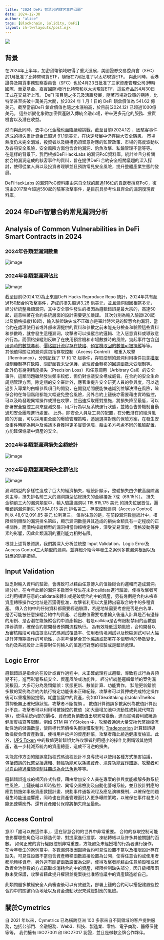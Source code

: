 ```yaml
---
title: "2024 DeFi 智慧合約駭客事件回顧"
date: 2024-12-30
author: "alice"
tags: [Blockchain, Solidity, DeFi]
layout: zh-tw/layouts/post.njk
---
```

![](/img/posts/alice/2024_defi_hack/2024_defi_hack.jpg)

## 背景
<!-- summary -->
在2024年上半年，加密貨幣領域取得了重大進展，美國證券交易委員會（SEC）於1月批准了比特幣現貨ETF，隨後在7月批准了以太坊現貨ETF。 
與此同時，香港證券及期貨事務監察委員會（SFC）也於4月23日批准了三家資產管理公司(博時國際、華夏基金、嘉實國際)發行比特幣和以太坊現貨ETF，這些產品於4月30日正式在交易所上市。 
DeFi  項目隨之多元及活躍發展，隨著市場對政策的期待，比特幣甚至突破十萬美元大關，於2024 年 1 月 1 日的 DeFi 鎖倉價值為 541.62 億美元，截至當前DeFi 鎖倉價值也隨之水漲船高，於目前(2024.12) 已超過1000億美元。
這些新變化象徵加密資產融入傳統金融市場，帶來更多元化的服務、投資機會以及潛在收益。
<!-- summary -->
然而與此同時，去中心化金融也面臨嚴峻挑戰，截至目前(2024.12) ，因駭客事件造成的損失累計資金已超過 91.1億美元，在快速發展中仍存巨大安全隱患。
市場熱度仍未完全消減，投資者以及機構仍須留意對應的監管政策、市場的高度波動以及各項安全風險，安全風險方面包含合約漏洞、釣魚攻擊、私鑰管理不當等等。
在這樣的背景下，我們根據DeFiHackLabs 的漏洞PoC資料庫，統計並且分析關於合約漏洞造成的駭客事件的資料，旨在提供DeFi 合約安全相關議題的深入探討，使得從業人員以及投資者理解並且預防常見安全風險，提升整體產業生態的發展。

DeFiHackLabs 的漏洞PoC資料庫由來自全球的超過116位的貢獻者撰寫PoC，復現由2017至今超過550起的駭客攻擊事件，是目前具參考性且齊全的漏洞復現資料庫。

## 2024 年DeFi智慧合約常見漏洞分析
## Analysis of Common Vulnerabilities in DeFi Smart Contracts in 2024


### 2024年各類型漏洞數量
![image](https://hackmd.io/_uploads/S1ujK1cVyx.png)

### 2024年各類型漏洞佔比

![image](https://hackmd.io/_uploads/rk6fukcVJg.png)


截至目前(2024.12)為止來自DeFi Hacks Reproduce Repo 統計，2024年共有超過150起合約攻擊事件，造成的損失超過3.28 億美元，並且漏洞根因相當多元，經分析統整幾類漏洞，其中安全事件發生的根因為邏輯錯誤是最大宗的，高達50起，這意味著在合約系統層面的設計需要更加嚴謹。
其次分別為輸入驗證(20起)以及價格操縱(18起)，輸入驗證缺失或不正確亦是審計時常見的智慧合約漏洞，當合約在處理使用者或外部來源提供的資料和參數之前未能充分檢查和驗證這些資料和參數時，就會發生這種漏洞，攻擊者可以操縱合約邏輯、注入惡意資料或導致意外行為。而價格操縱則反映了在使用預言機和市場數據時的風險，幾起事件包含[利用過時的數據套利](https://github.com/SunWeb3Sec/DeFiHackLabs#20240816-zenterest---price-out-of-date)、[價格設計流程存在缺陷](https://github.com/SunWeb3Sec/DeFiHackLabs#20240305-woofi---price-manipulation)、[預言機取回的數值可被操縱](https://github.com/SunWeb3Sec/DeFiHackLabs?tab=readme-ov-file#20240806-novax---price-manipulation)等等。
其他值得關注的漏洞還包括存取控制（Access Control） 和重入攻擊（Reentrancy），分別記錄了 17 和 12 起事件，存取控制的漏洞利用事件包含[權限控制機制存在缺陷](https://github.com/SunWeb3Sec/DeFiHackLabs#20240323-cgt---incorrect-access-control)、[關鍵函數未受保護](https://github.com/SunWeb3Sec/DeFiHackLabs#20241022-erc20transfer---access-control)、[處理資金轉移的回調函數未受限制](https://github.com/SunWeb3Sec/DeFiHackLabs#20240320-paraswap---incorrect-access-control)等。
此外仍有幾例精度損失（Precision Loss）和任意調用（Arbitrary Call）的安全事件，這類問題雖然發生頻率較低，但仍對協議安全構成威脅。在合約的安全生命周期管理方面，除定期的安全審計外，應著重提升安全研究人員的參與度，可以透過引入專業的白帽參與項目的開發，在開發期間便能快速識別並解決潛在風險，確保合約在每個階段都能大幅避免整合風險，另外合約上鏈後亦需要藉由實時監控，可以及時發現異常操作或潛在攻擊，並迅速採取應對措施，將損失降至最低，可以部署安全監控工具來監測交易、用戶行為以及系統運行狀態，並結合告警機制自動通知安全團隊進行處置。
此外，除安全人員及工具的配置，在分散潛在的經濟風險的方面，可以採用更全面的曝險管理策略，透過選擇對應的保險方案，在發生安全事件時能為用戶及協議本身獲得更多實質保障，藉由多方考慮不同的風險配置，方能確保協議中資產的安全。

### 2024年各類型漏洞損失金額統計
![image](https://hackmd.io/_uploads/BJUgty54yx.png)

### 2024年各類型漏洞損失金額佔比


![image](https://hackmd.io/_uploads/HJX-iyq4kl.png)


漏洞類型的多樣性造成了巨大的經濟損失，經統計顯示，整體損失由少數高風險漏洞主導，損失排名前三大的漏洞類型佔總損失的金額接近 7成（69.15%）。
損失金額前三大的漏洞類型中，輸入驗證漏洞以 115,815,175 美元 的損失位居首位，邏輯錯誤漏洞損失 57,084,013 美元 排名第二，存取控制漏洞（Access Control） 則以 48,612,091.85 美元 位列第三。
值得注意的是，在前段漏洞數量統計中，權限控制類型的漏洞排名第四，顯示漏洞數量與其造成的損失金額具有一定程度的正相關性，而價格操縱類型的漏洞相當仰賴特定條件，深受交易深度、價格波動等要素的影響，因此此類漏洞的獲利能力相對有限。

根據上述背景資訊，我們將深入分析並統整 Input Validation、Logic Error及 Access Control三大類型的漏洞，並詳細介紹今年發生之案例多數漏洞根因以及對應的防範措施。



## Input Validation
缺乏對輸入資料的驗證，會導致可以藉由任意傳入的值操縱合約邏輯而造成漏洞。經分析，在今年此類的漏洞多數案例發生在未對calldata進行驗證，使得攻擊者可以利用構建惡意的calldata來轉出或是破壞合約中的資產，另有幾例是合約未檢查資產轉移操作之地址是否獲得批准，攻擊者利用以大量轉出竊取合約中的多種資產。
傳入合約中的任何資料都需要經過驗證，若是地址需要考慮是否是白名單、是否可能被任意操縱合約中的資產、若是數值需要考慮輸入後進入計算是否有邊緣的用例、是否潛在能操縱合約中資產輸出、若是calldaa是否有限制禁用的函數選擇器清單，確保合約按開發者預期流程執行。
為有效降低這類風險，合約開發以及審核階段可藉由提高程式碼測試覆蓋率、使用者情境測試以及模糊測試可以大幅提升非預期操作的可能性，亦需考量整合其他協議或部署在多個環境的參數變化，合約及系統設計上需要對任何輸入的值進行對應的校驗或是錯誤處理。

## Logic Error
邏輯錯誤是指合約在設計或實作過程中，未正確處理程式邏輯，導致程式行為與預期不符，進而影響系統安全、資產風險或功能性。
經分析統整邏輯錯誤的案例漏洞根因，大多可分為幾類錯誤：狀態更新、數值計算、功能實作。
狀態更新錯誤多數的案例為合約內執行特定功能後未正確紀錄，攻擊者可以質押或完成特定操作後可以重複觸發提領，耗盡協議中的資產，例如OTSeaStaking 和JokInTheBox 質押後無正確紀錄狀態，攻擊者不斷提領 。
數值計算錯誤多數案例為數值計算設計不良，攻擊者可以利用可被操控的數值（如大量增加池中流動性或耗減代幣對等），使得系統內部的價格、資產或負債數值出現異常變動，進而實現套利或繞過健康度檢查等限制。例如 [STM](https://github.com/SunWeb3Sec/DeFiHackLabs?tab=readme-ov-file#20240606-minestm---business-logic-flaw) 與 [YYStoken](https://github.com/SunWeb3Sec/DeFiHackLabs?tab=readme-ov-file#20240608-yystoken---business-logic-flaw) 中，攻擊者通過大量交換代幣操控流動性池的儲備數量，使目標代幣價格失衡後獲取套利;
[Tradeonorion](https://github.com/SunWeb3Sec/DeFiHackLabs?tab=readme-ov-file#20240528-tradeonorion---business-logic-flaw) 計算錯誤導致操縱負債資產數值，使得用戶抵押的資產翻倍，攻擊者藉此繞過健康度檢查。此外，[UPS Token](https://github.com/SunWeb3Sec/DeFiHackLabs?tab=readme-ov-file#20240409-ups---business-logic-flaw) 中的數值更新錯誤允許攻擊者利用極小的操作比例銷毀其他資產，進一步耗減系統內的資產總量，造成不可逆的損失。


功能實作方面的錯誤意指程式碼流程設計不良導致可以使用各種方式損害協議，
包括錯誤的[代幣兌換邏輯](https://github.com/SunWeb3Sec/DeFiHackLabs?tab=readme-ov-file#20240401-atm---business-logic-flaw)、[轉帳功能可以耗盡資產](https://github.com/SunWeb3Sec/DeFiHackLabs?tab=readme-ov-file#20240306-tgbs---business-logic-flaw)、[清算功能實作錯誤](https://github.com/SunWeb3Sec/DeFiHackLabs?tab=readme-ov-file#20241002-lavalending---price-manipulation)、[攻擊者可以自由繞過權限控制註冊成為合法角色](https://github.com/SunWeb3Sec/DeFiHackLabs?tab=readme-ov-file#20240312-bbt---business-logic-flaw)等等。

邏輯錯誤造成的根因各式各樣，藉由增加安全人員在專案的參與度能緩解多數系統性風險，上鏈後輔以即時監控、異常交易檢測及自動化警報系統，並且設計對應的應對措施如事後資產救援計畫、規劃事件通報流程及應急演練機制，以確保在問題發生時能迅速響應，同時也在資產管理面引入更多曝險策略，以確保在事件發生時能迅速響應外，還有資產賠付保障將損失降至最低。


## Access Control
意即「誰可以做這件事」，這在智慧合約的世界中非常重要。
合約的存取控制可能會影響哪些角色可以鑄造代幣、對提案進行投票、凍結轉帳以及許多其他關鍵的函數。
如何正確的實行權限控制非常重要，方能避免未經授權的行為者進行操作。
在今年發生的案例當中，多數漏洞根因圍繞合約可見性設置不當以及權限設計存在缺失，可見性設置不當包含資產轉移函數直接設置為公開，使得任意合約或使用者都能轉移資產，另外還有關鍵函數設置為公開，使得攻擊者能藉由任意燒毀獲或修改資金池參數的方式竊取或消耗合約中的資產，權限控制缺失部分，因升級權限函數未受保護，攻擊者藉此提升權限並提案後批准將協議中的資產鑄造給自己。

此類問題多數經安全人員審查後可以有效避免，部署上鏈的合約可以搭配建置監控合約中的關鍵角色地址以及資金流動狀況來減緩對應的風險。



## 關於Cymetrics
自 2021 年以來，Cymetrics 已為橫跨亞洲 100 多家來自不同領域的客戶提供服務，包括公部門、金融服務、Web3、科技、製造業、零售、電子商務、醫療保健等等。
我們擁有 ISO27001 和 ISO27017 認證，並且是微軟金牌合作夥伴。